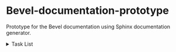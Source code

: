 # Bevel-documentation-prototype
Prototype for the Bevel documentation using Sphinx documentation generator.

<details>
  <summary> Task List </summary>
  - [ ] Understand the project Bevel concept
  - [ ] Generate existing readthedocs architecture
  - [ ] Create the new design
  - [ ] Try Bevel Tutorials
  
</details>

